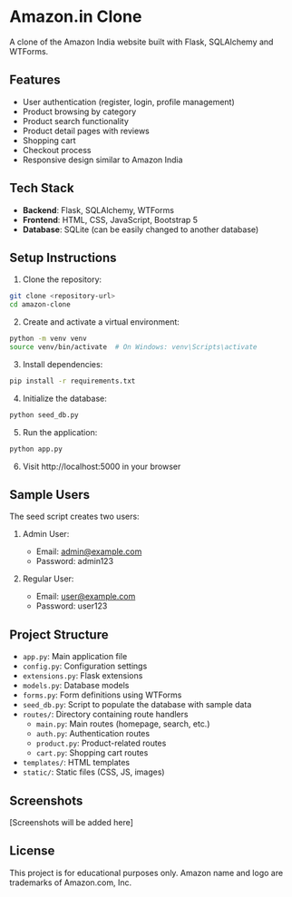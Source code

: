 # Amazon.in Clone

A clone of the Amazon India website built with Flask, SQLAlchemy and WTForms.

## Features

- User authentication (register, login, profile management)
- Product browsing by category
- Product search functionality
- Product detail pages with reviews
- Shopping cart
- Checkout process
- Responsive design similar to Amazon India

## Tech Stack

- **Backend**: Flask, SQLAlchemy, WTForms
- **Frontend**: HTML, CSS, JavaScript, Bootstrap 5
- **Database**: SQLite (can be easily changed to another database)

## Setup Instructions

1. Clone the repository:
```bash
git clone <repository-url>
cd amazon-clone
```

2. Create and activate a virtual environment:
```bash
python -m venv venv
source venv/bin/activate  # On Windows: venv\Scripts\activate
```

3. Install dependencies:
```bash
pip install -r requirements.txt
```

4. Initialize the database:
```bash
python seed_db.py
```

5. Run the application:
```bash
python app.py
```

6. Visit http://localhost:5000 in your browser

## Sample Users

The seed script creates two users:

1. Admin User:
   - Email: admin@example.com
   - Password: admin123

2. Regular User:
   - Email: user@example.com
   - Password: user123

## Project Structure

- `app.py`: Main application file
- `config.py`: Configuration settings
- `extensions.py`: Flask extensions
- `models.py`: Database models
- `forms.py`: Form definitions using WTForms
- `seed_db.py`: Script to populate the database with sample data
- `routes/`: Directory containing route handlers
  - `main.py`: Main routes (homepage, search, etc.)
  - `auth.py`: Authentication routes
  - `product.py`: Product-related routes
  - `cart.py`: Shopping cart routes
- `templates/`: HTML templates
- `static/`: Static files (CSS, JS, images)

## Screenshots

[Screenshots will be added here]

## License

This project is for educational purposes only. Amazon name and logo are trademarks of Amazon.com, Inc.
